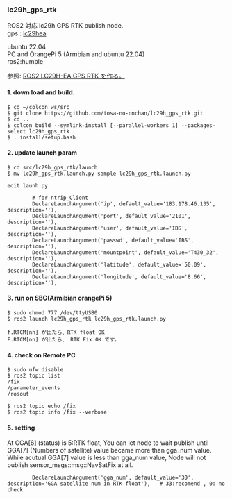 ### lc29h_gps_rtk  
  
  ROS2 対応 lc29h GPS RTK publish node.  
  gps : [lc29hea](https://ja.aliexpress.com/item/1005006280471184.html?spm=a2g0o.productlist.main.21.56c1ZyHTZyHT25&algo_pvid=838ac7d5-7be4-4faf-bac1-391f2191bded&algo_exp_id=838ac7d5-7be4-4faf-bac1-391f2191bded-10&pdp_npi=4%40dis%21JPY%218520%218094%21%21%21400.00%21380.00%21%402101ef8717087634246034361e6f4e%2112000036592226693%21sea%21JP%210%21AB&curPageLogUid=F4yjv3rNSTbA&utparam-url=scene%3Asearch%7Cquery_from%3A)  
  
  ubuntu 22.04  
  PC and OrangePi 5 (Armbian and ubuntu 22.04)  
  ros2:humble  
  
  参照: [ROS2 LC29H-EA GPS RTK を作る。](http://www.netosa.com/blog/2024/04/ros2-lc29h-gps-rtk.html)  

#### 1. down load and build.  

    $ cd ~/colcon_ws/src  
    $ git clone https://github.com/tosa-no-onchan/lc29h_gps_rtk.git  
    $ cd ..  
    $ colcon build --symlink-install [--parallel-workers 1] --packages-select lc29h_gps_rtk  
    $ . install/setup.bash  
#### 2. update launch param  

    $ cd src/lc29h_gps_rtk/launch  
    $ mv lc29h_gps_rtk.launch.py-sample lc29h_gps_rtk.launch.py  
  
    edit launh.py  

````  
        # for ntrip_Client
        DeclareLaunchArgument('ip', default_value='183.178.46.135', description=''), 
        DeclareLaunchArgument('port', default_value='2101', description=''),
        DeclareLaunchArgument('user', default_value='IBS', description=''),
        DeclareLaunchArgument('passwd', default_value='IBS', description=''),
        DeclareLaunchArgument('mountpoint', default_value='T430_32', description=''),
        DeclareLaunchArgument('latitude', default_value='50.09', description=''),
        DeclareLaunchArgument('longitude', default_value='8.66', description=''),
````  

#### 3. run on SBC(Armibian orangePi 5)  

    $ sudo chmod 777 /dev/ttyUSB0  
    $ ros2 launch lc29h_gps_rtk lc29h_gps_rtk.launch.py  
    
    f.RTCM[nn] が出たら、RTK float OK  
    F.RTCM[nn] が出たら、 RTK Fix OK です。  

#### 4. check on Remote PC  

    $ sudo ufw disable  
    $ ros2 topic list  
    /fix  
    /parameter_events  
    /rosout  
    
    $ ros2 topic echo /fix  
    $ ros2 topic info /fix --verbose  

#### 5. setting  

  At GGA[6] (status) is 5:RTK float, You can let node to wait publish until GGA[7] (Numbers of satellite) value became more than gga_num value.  
  While acutual GGA[7] value is less than gga_num value, Node will not publish sensor_msgs::msg::NavSatFix at all.  

```
        DeclareLaunchArgument('gga_num', default_value='30', description='GGA satellite num in RTK float'),   # 33:recomend , 0: no check
```



